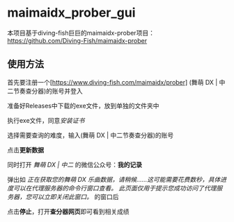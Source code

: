 # maimaidx_prober_gui
本项目基于diving-fish巨巨的maimaidx-prober项目：https://github.com/Diving-Fish/maimaidx-prober
## 使用方法
首先要注册一个[https://www.diving-fish.com/maimaidx/prober] (舞萌 DX | 中二节奏查分器)的账号并登入

准备好Releases中下载的exe文件，放到单独的文件夹中

执行exe文件，同意*安装证书*

选择需要查询的难度，输入(舞萌 DX | 中二节奏查分器)的账号

点击**更新数据**

同时打开 *舞萌 DX | 中二* 的微信公众号：**我的记录**

弹出如
*正在获取您的舞萌 DX 乐曲数据，请稍候……这可能需要花费数秒，具体进度可以在代理服务器的命令行窗口查看。
此页面仅用于提示您成功访问了代理服务器，您可以立即关闭此窗口。* 的窗口后

点击**停止**，打开**查分器网页**即可看到相关成绩
